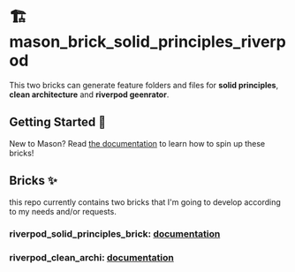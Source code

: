 # 🏗️ mason_brick_solid_principles_riverpod

This two bricks can generate feature folders and files for
**solid principles**, **clean architecture** and **riverpod geenrator**.

## Getting Started 🚀

New to Mason? Read [the documentation][mason_doc_link] to learn how to spin up these bricks!

## Bricks ✨

this repo currently contains two bricks that I'm going to develop according to my needs and/or requests.

### **riverpod_solid_principles_brick**: [documentation](bricks/riverpod_solid_principles_brick/README.md)

### **riverpod_clean_archi**: [documentation](bricks/riverpod_clean_archi/README.md)

[mason_doc_link]: https://docs.brickhub.dev/category/getting-started
